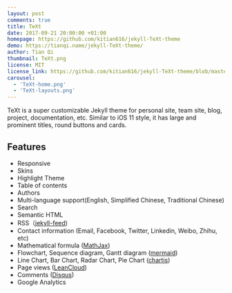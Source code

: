 ```yaml
---
layout: post
comments: true
title: TeXt
date: 2017-09-21 20:00:00 +01:00
homepage: https://github.com/kitian616/jekyll-TeXt-theme
demo: https://tianqi.name/jekyll-TeXt-theme/
author: Tian Qi
thumbnail: TeXt.png
license: MIT
license_link: https://github.com/kitian616/jekyll-TeXt-theme/blob/master/LICENSE
carousel:
  - 'TeXt-home.png'
  - 'TeXt-layouts.png'
---
```


TeXt is a super customizable Jekyll theme for personal site, team site, blog, project, documentation, etc. Similar to iOS 11 style, it has large and prominent titles, round buttons and cards.

## Features

* Responsive
* Skins
* Highlight Theme
* Table of contents
* Authors
* Multi-language support(English, Simplified Chinese, Traditional Chinese)
* Search
* Semantic HTML
* RSS（[jekyll-feed](https://github.com/jekyll/jekyll-feed))
* Contact information (Email, Facebook, Twitter, Linkedin, Weibo, Zhihu, etc)
* Mathematical formula ([MathJax](https://www.mathjax.org/))
* Flowchart, Sequence diagram, Gantt diagram ([mermaid](https://mermaidjs.github.io/))
* Line Chart, Bar Chart, Radar Chart, Pie Chart ([chartjs](https://www.chartjs.org/))
* Page views ([LeanCloud](https://leancloud.cn/))
* Comments ([Disqus](https://disqus.com/))
* Google Analytics
